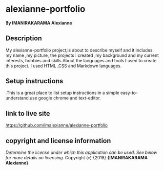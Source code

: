 # alexianne-portfolio
#### By **IMANIRAKARAMA Alexianne**
## Description
My alexianne-portfolio project,is about to describe myself and it  includes my name ,my picture, the projects I created ,my background and my current interests, hobbies and skills.About the languages and tools I used to create this project. I used HTML ,CSS and Markdown languages.
## Setup instructions
.This is a great place to list setup instructions in a simple easy-to-understand.use google chrome and text-editor. 
## link to live site
https://github.com/imalexianne/alexianne-portfolio
## copyright and license information
*Determine the license under which this application can be used.  See below for more details on licensing.*
Copyright (c) {2018} **{IMANIRAKARAMA Alexianne}**
